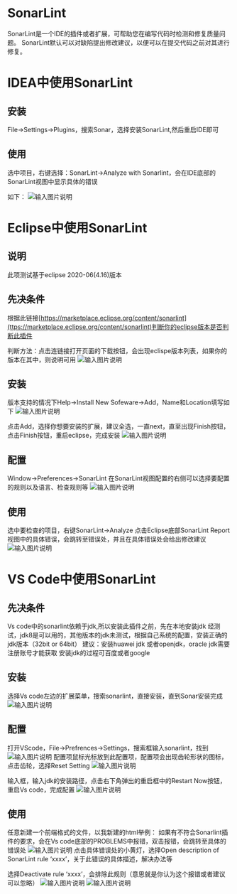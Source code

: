 # SonarLint 
SonarLint是一个IDE的插件或者扩展，可帮助您在编写代码时检测和修复质量问题。
SonarLint默认可以对缺陷提出修改建议，以便可以在提交代码之前对其进行修复。
# IDEA中使用SonarLint
## 安装
File->Settings->Plugins，搜索Sonar，选择安装SonarLint,然后重启IDE即可

## 使用
选中项目，右键选择：SonarLint->Analyze with Sonarlint，会在IDE底部的SonarLint视图中显示具体的错误

如下：
![输入图片说明](https://images.gitee.com/uploads/images/2020/0811/173930_602ea7c2_5504908.png "idea.png")

# Eclipse中使用SonarLint
## 说明
此项测试基于eclipse 2020-06(4.16)版本

## 先决条件
根据此链接[https://marketplace.eclipse.org/content/sonarlint](ttps://marketplace.eclipse.org/content/sonarlint)判断你的eclipse版本是否判断此插件

判断方法：点击连链接打开页面的下载按钮，会出现eclispe版本列表，如果你的版本在其中，则说明可用
![输入图片说明](https://images.gitee.com/uploads/images/2020/0811/174038_f958a5b1_5504908.png "eclipse.png")
 
## 安装
版本支持的情况下Help->Install New Sofeware->Add，Name和Location填写如下
![输入图片说明](https://images.gitee.com/uploads/images/2020/0811/174136_77571796_5504908.png "eclipse-install.png")
 
点击Add，选择你想要安装的扩展，建议全选，一直next，直至出现Finish按钮，点击Finish按钮，重启eclipse，完成安装
![输入图片说明](https://images.gitee.com/uploads/images/2020/0811/174246_6c7cf9ed_5504908.png "eclipse-install-2.png")
 
## 配置
Window->Preferences->SonarLint
在SonarLint视图配置的右侧可以选择要配置的规则以及语言、检查规则等
![输入图片说明](https://images.gitee.com/uploads/images/2020/0811/174338_2fa4f2c4_5504908.png "eclipse-config.png")
 
## 使用
选中要检查的项目，右键SonarLint->Analyze
点击Eclipse底部SonarLint Report视图中的具体错误，会跳转至错误处，并且在具体错误处会给出修改建议
![输入图片说明](https://images.gitee.com/uploads/images/2020/0811/174515_7b37b0e8_5504908.png "e-use.png")


# VS Code中使用SonarLint
## 先决条件
Vs code中的sonarlint依赖于jdk,所以安装此插件之前，先在本地安装jdk
经测试，jdk8是可以用的，其他版本的jdk未测试，根据自己系统的配置，安装正确的jdk版本（32bit or 64bit）
建议：安装huawei jdk 或者openjdk，oracle jdk需要注册账号才能获取
安装jdk的过程可百度或者google

## 安装
选择Vs code左边的扩展菜单，搜索sonarlint，直接安装，直到Sonar安装完成
![输入图片说明](https://images.gitee.com/uploads/images/2020/0811/174618_77851925_5504908.png "v-install.png") 

## 配置
打开VScode，File->Prefrences->Settings，搜索框输入sonarlint，找到![输入图片说明](https://images.gitee.com/uploads/images/2020/0811/174715_b1fa9807_5504908.png "find.png") 配置项鼠标光标放到此配置项，配置项会出现齿轮形状的图标，点击齿轮，选择Reset Setting
![输入图片说明](https://images.gitee.com/uploads/images/2020/0811/174944_10fdebaf_5504908.png "v-c-1.png")

输入框，输入jdk的安装路径，点击右下角弹出的重启框中的Restart Now按钮，重启Vs code，完成配置
![输入图片说明](https://images.gitee.com/uploads/images/2020/0811/175018_e92f08a6_5504908.png "v-c-2.png")
 

## 使用
任意新建一个前端格式的文件，以我新建的html举例：
如果有不符合Sonarlint插件的要求，会在Vs code底部的PROBLEMS中报错，双击报错，会跳转至具体的错误处
![输入图片说明](https://images.gitee.com/uploads/images/2020/0811/175045_c63565b5_5504908.png "v-u-1.png") 
点击具体错误处的小黄灯，选择Open description of SonarLint rule ‘xxxx’，关于此错误的具体描述，解决办法等

选择Deactivate rule ‘xxxx’，会排除此规则（意思就是你认为这个报错或者建议可以忽略）
![输入图片说明](https://images.gitee.com/uploads/images/2020/0811/175103_69c64e82_5504908.png "v-u-2.png")
![输入图片说明](https://images.gitee.com/uploads/images/2020/0811/175113_b9b2d1a2_5504908.png "v-u-3.png")
 
 




